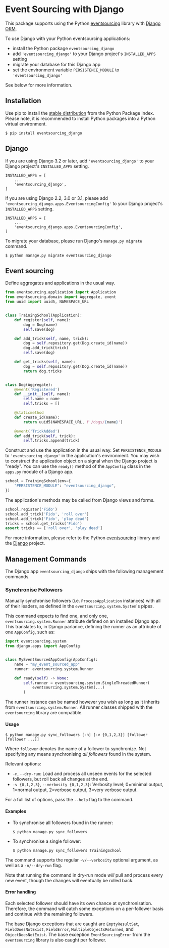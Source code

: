 # Event Sourcing with Django

This package supports using the Python
[eventsourcing](https://github.com/pyeventsourcing/eventsourcing) library
with [Django ORM](https://www.djangoproject.com/).

To use Django with your Python eventsourcing applications:
* install the Python package `eventsourcing_django`
* add `'eventsourcing_django'` to your Django project's `INSTALLED_APPS` setting
* migrate your database for this Django app
* set the environment variable `PERSISTENCE_MODULE` to `'eventsourcing_django'`

See below for more information.


## Installation

Use pip to install the [stable distribution](https://pypi.org/project/eventsourcing_django/)
from the Python Package Index. Please note, it is recommended to
install Python packages into a Python virtual environment.

    $ pip install eventsourcing_django


## Django

If you are using Django 3.2 or later, add `'eventsourcing_django'`
to your Django project's `INSTALLED_APPS` setting.

    INSTALLED_APPS = [
        ...
        'eventsourcing_django',
    ]

If you are using Django 2.2, 3.0 or 3.1, please add
`'eventsourcing_django.apps.EventsourcingConfig'` to your Django
project's `INSTALLED_APPS` setting.

    INSTALLED_APPS = [
        ...
        'eventsourcing_django.apps.EventsourcingConfig',
    ]


To migrate your database, please run Django's `manage.py migrate` command.

    $ python manage.py migrate eventsourcing_django


## Event sourcing

Define aggregates and applications in the usual way.

```python
from eventsourcing.application import Application
from eventsourcing.domain import Aggregate, event
from uuid import uuid5, NAMESPACE_URL


class TrainingSchool(Application):
    def register(self, name):
        dog = Dog(name)
        self.save(dog)

    def add_trick(self, name, trick):
        dog = self.repository.get(Dog.create_id(name))
        dog.add_trick(trick)
        self.save(dog)

    def get_tricks(self, name):
        dog = self.repository.get(Dog.create_id(name))
        return dog.tricks


class Dog(Aggregate):
    @event('Registered')
    def __init__(self, name):
        self.name = name
        self.tricks = []

    @staticmethod
    def create_id(name):
        return uuid5(NAMESPACE_URL, f'/dogs/{name}')

    @event('TrickAdded')
    def add_trick(self, trick):
        self.tricks.append(trick)
```
Construct and use the application in the usual way.
Set `PERSISTENCE_MODULE` to `'eventsourcing_django'`
in the application's environment.
You may wish to construct the application object on a signal
when the Django project is "ready". You can use the `ready()`
method of the `AppConfig` class in the `apps.py` module of a
Django app.

```python
school = TrainingSchool(env={
    "PERSISTENCE_MODULE": "eventsourcing_django",
})
```

The application's methods may be called from Django views and forms.

```python
school.register('Fido')
school.add_trick('Fido', 'roll over')
school.add_trick('Fido', 'play dead')
tricks = school.get_tricks('Fido')
assert tricks == ['roll over', 'play dead']
```

For more information, please refer to the Python
[eventsourcing](https://github.com/johnbywater/eventsourcing) library
and the [Django](https://www.djangoproject.com/) project.


## Management Commands

The Django app `eventsourcing_django` ships with the following management commands.

### Synchronise Followers

Manually synchronise followers (i.e. `ProcessApplication` instances) with all of their
leaders, as defined in the `eventsourcing.system.System`'s pipes.

This command expects to find one, and only one, `eventsourcing.system.Runner` attribute
defined on an installed Django app. This translates to, in Django parlance, defining the
runner as an attribute of one `AppConfig`, such as:

```python
import eventsourcing.system
from django.apps import AppConfig


class MyEventSourcedAppConfig(AppConfig):
    name = "my_event_sourced_app"
    runner: eventsourcing.system.Runner

    def ready(self) -> None:
        self.runner = eventsourcing.system.SingleThreadedRunner(
            eventsourcing.system.System(...)
        )
```

The runner instance can be named however you wish as long as it inherits from
`eventsourcing.system.Runner`. All runner classes shipped with the `eventsourcing`
library are compatible.

#### Usage

```shell
$ python manage.py sync_followers [-n] [-v {0,1,2,3}] [follower [follower ...]]
```

Where `follower` denotes the name of a follower to synchronize. Not specifying any means
synchronising *all followers* found in the system.

Relevant options:

  - `-n`, `--dry-run`: Load and process all unseen events for the selected followers,
    but roll back all changes at the end.
  - `-v {0,1,2,3}`, `--verbosity {0,1,2,3}`: Verbosity level; 0=minimal output, 1=normal
    output, 2=verbose output, 3=very verbose output.

For a full list of options, pass the `--help` flag to the command.

#### Examples

  - To synchronise all followers found in the runner:

      ```shell
      $ python manage.py sync_followers
      ```

  - To synchronise a single follower:

      ```shell
      $ python manage.py sync_followers TrainingSchool
      ```

The command supports the regular `-v/--verbosity` optional argument, as well as a
`-n/--dry-run` flag.

Note that running the command in dry-run mode *will* pull and process every new
event, though the changes will eventually be rolled back.

#### Error handling

Each selected follower should have its own chance at synchronisation. Therefore, the
command will catch some exceptions on a per-follower basis and continue with the
remaining followers.

The base Django exceptions that are caught are `EmptyResultSet`, `FieldDoesNotExist`,
`FieldError`, `MultipleObjectsReturned`, and `ObjectDoesNotExist`. The base exception
`EventSourcingError` from the `eventsourcing` library is also caught per follower.
